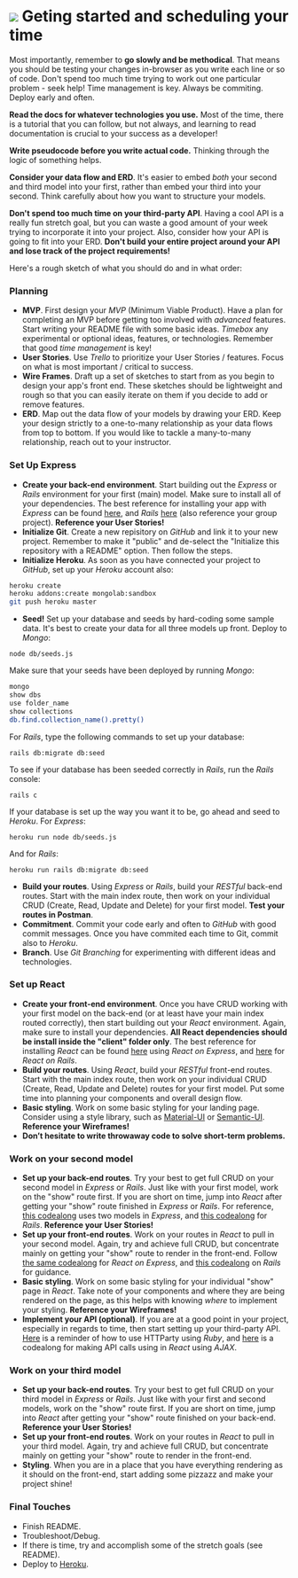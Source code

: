 # ![](https://ga-dash.s3.amazonaws.com/production/assets/logo-9f88ae6c9c3871690e33280fcf557f33.png) Geting started and scheduling your time

Most importantly, remember to **go slowly and be methodical**. That means you should be testing your changes in-browser as you write each line or so of code. Don't spend too much time trying to work out one particular problem - seek help! Time management is key. 
Always be commiting. Deploy early and often.

**Read the docs for whatever technologies you use.** Most of the time, there is a tutorial that you can follow, but not always, and learning to read documentation is crucial to your success as a developer!

**Write pseudocode before you write actual code.** Thinking through the logic of something helps.

**Consider your data flow and ERD**. It's easier to embed _both_ your second and third model into your first, rather than embed your third into your second. Think carefully about how you want to structure your models.

**Don't spend too much time on your third-party API**. Having a cool API is a really fun stretch goal, but you can waste a good amount of your week trying to incorporate it into your project. Also, consider how your API is going to fit into your ERD. **Don't build your entire project around your API and lose track of the project requirements!**

Here's a rough sketch of what you should do and in what order:

### Planning
* __MVP__. First design your _MVP_ (Minimum Viable Product). Have a plan for completing an MVP before getting too involved with _advanced_ features. Start writing your README file with some basic ideas. _Timebox_ any experimental or optional ideas, features, or technologies. Remember that good _time management_ is key!
* __User Stories__. Use _Trello_ to prioritize your User Stories / features. Focus on what is most important / critical to success.
* __Wire Frames__. Draft up a set of sketches to start from as you begin to design your app's front end. These sketches should be lightweight and rough so that you can easily iterate on them if you decide to add or remove features.
* __ERD__. Map out the data flow of your models by drawing your ERD. Keep your design strictly to a one-to-many relationship as your data flows from top to bottom. If you would like to tackle a many-to-many relationship, reach out to your instructor.

### Set Up Express
* __Create your back-end environment__. Start building out the _Express_ or _Rails_ environment for your first (main) model. Make sure to install all of your dependencies. The best reference for installing your app with _Express_ can be found [here](https://github.com/ATL-WDI-Exercises/rails_bog_app/blob/master/Bog_MERN_Stack.md), and _Rails_ [here](https://git.generalassemb.ly/atl-wdi/wdi-curriculum/blob/master/instructor_notes/rails/react-on-rails.md) (also reference your group project). **Reference your User Stories!**
* __Initialize Git__. Create a new repisitory on _GitHub_ and link it to your new project. Remember to make it "public" and de-select the "Initialize this repository with a README" option. Then follow the steps.
* __Initialize Heroku__. As soon as you have connected your project to _GitHub_, set up your _Heroku_ account also:

```bash
heroku create
heroku addons:create mongolab:sandbox
git push heroku master
```

* __Seed!__ Set up your database and seeds by hard-coding some sample data. It's best to create your data for all three models up front. Deploy to _Mongo_:

``node db/seeds.js``

Make sure that your seeds have been deployed by running _Mongo_:

```bash
mongo
show dbs
use folder_name
show collections
db.find.collection_name().pretty()
```

For _Rails_, type the following commands to set up your database:

``rails db:migrate db:seed``

To see if your database has been seeded correctly in _Rails_, run the _Rails_ console:

``rails c``

If your database is set up the way you want it to be, go ahead and seed to _Heroku_. For _Express_:

``heroku run node db/seeds.js``

And for _Rails_:

``heroku run rails db:migrate db:seed``

* __Build your routes__. Using _Express_ or _Rails_, build your _RESTful_ back-end routes. Start with the main index route, then work on your individual CRUD (Create, Read, Update and Delete) for your first model. **Test your routes in Postman**.
* __Commitment__. Commit your code early and often to _GitHub_ with good commit messages. Once you have commited each time to Git, commit also to _Heroku_.
* __Branch__. Use _Git Branching_ for experimenting with different ideas and technologies.

### Set up React
* __Create your front-end environment__. Once you have CRUD working with your first model on the back-end (or at least have your main index routed correctly), then start building out your _React_ environment. Again, make sure to install your dependencies. **All React dependencies should be install inside the "client" folder only**. The best reference for installing _React_ can be found [here](https://git.generalassemb.ly/atl-wdi/wdi-curriculum/blob/master/instructor_notes/rails/react-on-rails.md) using _React on Express_, and [here](https://git.generalassemb.ly/atl-wdi/wdi-curriculum/blob/master/instructor_notes/rails/react-on-rails.md) for _React on Rails_.
* __Build your routes__. Using _React_, build your _RESTful_ front-end routes. Start with the main index route, then work on your individual CRUD (Create, Read, Update and Delete) routes for your first model. Put some time into planning your components and overall design flow.
* __Basic styling__. Work on some basic styling for your landing page. Consider using a style library, such as [Material-UI](https://www.material-ui.com/#/) or [Semantic-UI](https://react.semantic-ui.com/introduction). **Reference your Wireframes!**
* **Don’t hesitate to write throwaway code to solve short-term problems.**

### Work on your second model
* __Set up your back-end routes__. Try your best to get full CRUD on your second model in _Express_ or _Rails_. Just like with your first model, work on the "show" route first. If you are short on time, jump into _React_ after getting your "show" route finished in _Express_ or _Rails_. For reference, [this codealong](https://git.generalassemb.ly/atl-wdi/wdi-curriculum/blob/master/instructor_notes/react/react-fullstack-codealong.md) uses two models in _Express_, and [this codealong](https://git.generalassemb.ly/atl-wdi/wdi-curriculum/blob/master/instructor_notes/rails/react-on-rails.md) for _Rails_. **Reference your User Stories!**
* __Set up your front-end routes__. Work on your routes in _React_ to pull in your second model. Again, try and achieve full CRUD, but concentrate mainly on getting your "show" route to render in the front-end. Follow [the same codealong](https://git.generalassemb.ly/atl-wdi/wdi-curriculum/blob/master/instructor_notes/react/react-fullstack-codealong.md) for _React on Express_, and [this codealong](https://git.generalassemb.ly/atl-wdi/wdi-curriculum/blob/master/instructor_notes/rails/react-on-rails.md) on _Rails_ for guidance.
* __Basic styling__. Work on some basic styling for your individual "show" page in _React_. Take note of your components and where they are being rendered on the page, as this helps with knowing _where_ to implement your styling. **Reference your Wireframes!**
* __Implement your API (optional)__. If you are at a good point in your project, especially in regards to time, then start setting up your third-party API. [Here](https://git.generalassemb.ly/atl-wdi/wdi-curriculum/blob/master/instructor_notes/rails/rails-httparty-and-heroku.md) is a reminder of how to use HTTParty using _Ruby_, and [here](https://git.generalassemb.ly/atl-wdi/wdi-curriculum/blob/master/instructor_notes/ajax/api-intro-with-ajax.md) is a codealong for making API calls using in _React_ using _AJAX_.

### Work on your third model
* __Set up your back-end routes__. Try your best to get full CRUD on your third model in _Express_ or _Rails_. Just like with your first and second models, work on the "show" route first. If you are short on time, jump into _React_ after getting your "show" route finished on your back-end. **Reference your User Stories!**
* __Set up your front-end routes__. Work on your routes in _React_ to pull in your third model. Again, try and achieve full CRUD, but concentrate mainly on getting your "show" route to render in the front-end.
* __Styling__. When you are in a place that you have everything rendering as it should on the front-end, start adding some pizzazz and make your project shine!

### Final Touches
* Finish README.
* Troubleshoot/Debug.
* If there is time, try and accomplish some of the stretch goals (see README).
* Deploy to [Heroku](https://www.heroku.com/).
